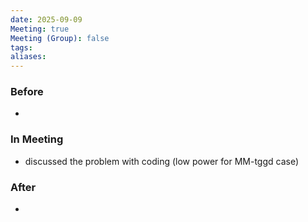 ```yaml
---
date: 2025-09-09
Meeting: true
Meeting (Group): false
tags: 
aliases:
---
```


### Before
- 

### In Meeting
- discussed the problem with coding (low power for MM-tggd case)

### After
- 